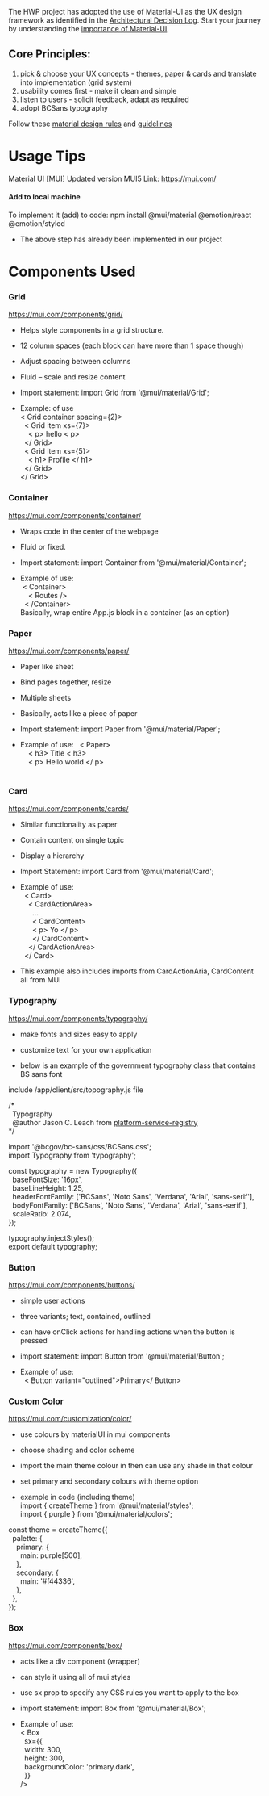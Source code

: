 The HWP project has adopted the use of Material-UI as the UX design framework as identified in the [Architectural Decision Log](https://github.com/bcgov/CITZ-HybridWorkplace/wiki/Architectural-Decision-Log#materialui). Start your journey by understanding the [importance of Material-UI](https://info.keylimeinteractive.com/10-things-you-need-to-know-about-material-design).

## Core Principles:

1) pick & choose your UX concepts - themes, paper & cards and translate into implementation (grid system)
2) usability comes first - make it clean and simple
3) listen to users - solicit feedback, adapt as required
4) adopt BCSans typography

Follow these [material design rules](https://www.uxpin.com/studio/blog/material-design-rules/) and 
[guidelines](https://material.io/design/guidelines-overview)

# Usage Tips
Material UI [MUI]
Updated version MUI5 
Link: https://mui.com/
#### Add to local machine 
To implement it (add) to code:  npm install @mui/material @emotion/react @emotion/styled
-	The above step has already been implemented in our project
# Components Used
### Grid
https://mui.com/components/grid/ 
-	Helps style components in a grid structure. 
-	12 column spaces (each block can have more than 1 space though)
-	Adjust spacing between columns
-	Fluid – scale and resize content  

-	Import statement: import Grid from '@mui/material/Grid';
-	Example: of use  
            < Grid container spacing={2}>  
           &nbsp;     < Grid item xs={7}>  
	&nbsp;	&nbsp; < p> hello < p>  
        &nbsp;        </ Grid>  
        &nbsp;        < Grid item xs={5}>  
        &nbsp;   &nbsp;             < h1> Profile </ h1>  
        &nbsp;        </ Grid>   
</ Grid>    
 ### Container
 https://mui.com/components/container/
-	Wraps code in the center of the webpage 
-	Fluid or fixed.    
  
-	Import statement: import Container from '@mui/material/Container';
-	Example of use:    
&nbsp;< Container>  
&nbsp;  &nbsp;  < Routes />  
&nbsp;    	< /Container>  
Basically, wrap entire App.js block in a container (as an option)


### Paper
 https://mui.com/components/paper/
-	Paper like sheet
-	Bind pages together, resize 
-	Multiple sheets
-	Basically, acts like a piece of paper  

-	Import statement: import Paper from '@mui/material/Paper';
-	Example of use: 
&nbsp; < Paper>  
&nbsp; &nbsp;    < h3> Title < h3>  
&nbsp; &nbsp;	 < p> Hello world </ p>   
&nbsp; </Paper>  
### Card 
 https://mui.com/components/cards/ 
-	Similar functionality as paper
-	Contain content on single topic 
-	Display a hierarchy     
  
-	Import Statement: import Card from '@mui/material/Card';
-	Example of use:   
&nbsp; < Card>  
&nbsp; &nbsp; < CardActionArea>  
&nbsp; &nbsp; &nbsp; …  
&nbsp; &nbsp; &nbsp; < CardContent>  
&nbsp; &nbsp; &nbsp; < p> Yo </ p>  
&nbsp; &nbsp; &nbsp; </ CardContent>  
&nbsp; &nbsp;  </ CardActionArea>  
&nbsp; </ Card>   
-	This example also includes imports from CardActionAria, CardContent all from MUI

### Typography
https://mui.com/components/typography/ 
- make fonts and sizes easy to apply
- customize text for your own application  
  
- below is an example of the government typography class that contains BS sans font  
  
include /app/client/src/topography.js file

/*  
&nbsp;  Typography  
&nbsp;  @author Jason C. Leach from [platform-service-registry](https://github.com/bcgov/platform-services-registry)  
*/  
  
import '@bcgov/bc-sans/css/BCSans.css';  
import Typography from 'typography';  
  
const typography = new Typography({  
&nbsp;  baseFontSize: '16px',  
&nbsp;  baseLineHeight: 1.25,  
&nbsp;  headerFontFamily: ['BCSans', 'Noto Sans', 'Verdana', 'Arial', 'sans-serif'],  
&nbsp;  bodyFontFamily: ['BCSans', 'Noto Sans', 'Verdana', 'Arial', 'sans-serif'],  
&nbsp;  scaleRatio: 2.074,  
});  
  
typography.injectStyles();  
export default typography; 

### Button
https://mui.com/components/buttons/ 
- simple user actions
- three variants; text, contained, outlined
- can have onClick actions for handling actions when the button is pressed

- import statement: import Button from '@mui/material/Button';
- Example of use:  
 &nbsp; < Button variant="outlined">Primary</ Button>


### Custom Color 
https://mui.com/customization/color/
- use colours by materialUI in mui components
- choose shading and color scheme
- import the main theme colour in then can use any shade in that colour
- set primary and secondary colours with theme option 

- example in code (including theme)    
import { createTheme } from '@mui/material/styles';  
import { purple } from '@mui/material/colors';  

 const theme = createTheme({  
 &nbsp;  palette: {  
  &nbsp; &nbsp;   primary: {  
&nbsp; &nbsp; &nbsp;       main: purple[500],  
 &nbsp; &nbsp;    },  
 &nbsp; &nbsp;    secondary: {  
 &nbsp; &nbsp; &nbsp;      main: '#f44336',  
 &nbsp; &nbsp;    },  
&nbsp;   },  
});  

### Box 
https://mui.com/components/box/
- acts like a div component (wrapper)
- can style it using all of mui styles
- use sx prop to specify any CSS rules you want to apply to the box

- import statement: import Box from '@mui/material/Box';  
- Example of use:   
< Box  
 &nbsp;      sx={{  
  &nbsp;       width: 300,  
 &nbsp;        height: 300,  
  &nbsp;       backgroundColor: 'primary.dark',  
  &nbsp;     }}  
    />  

